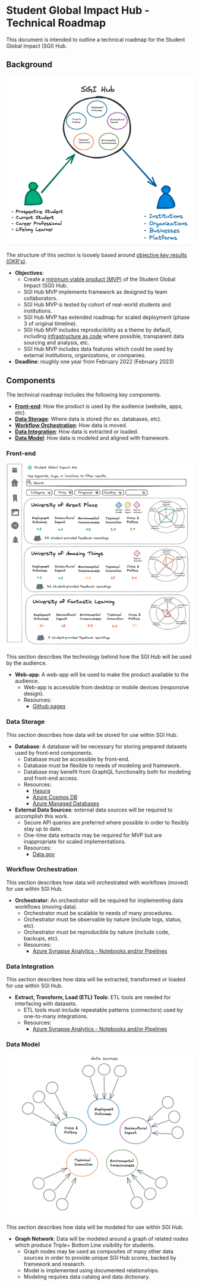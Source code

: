 # Student Global Impact Hub - Technical Roadmap

This document is intended to outline a technical roadmap for the Student Global Impact (SGI) Hub.

## Background

![SGI Hub MVP sketch](media/sgi_hub_mvp_sketch.png)

The structure of this section is loosely based around [objective key results (OKR's)](https://en.wikipedia.org/wiki/OKR).

- __Objectives__:
  - Create a [minimum viable product (MVP)](https://en.wikipedia.org/wiki/Minimum_viable_product) of the Student Global Impact (SGI) Hub.
  - SGI Hub MVP implements framework as designed by team collaborators.
  - SGI Hub MVP is tested by cohort of real-world students and institutions.
  - SGI Hub MVP has extended roadmap for scaled deployment (phase 3 of original timeline).
  - SGI Hub MVP includes reproducibility as a theme by default, including [infrastructure as code](https://en.wikipedia.org/wiki/Infrastructure_as_code) where possible, transparent data sourcing and analysis, etc.
  - SGI Hub MVP includes data features which could be used by external institutions, organizations, or companies.
- __Deadline__: roughly one year from February 2022 (February 2023)

## Components

The technical roadmap includes the following key components.

- [__Front-end__](#front-end): How the product is used by the audience (website, apps, etc).
- [__Data Storage__](#data-storage): Where data is stored (for ex. databases, etc).
- [__Workflow Orchestration__](#workflow-orchestration): How data is moved.
- [__Data Integration__](#data-integration): How data is extracted or loaded.
- [__Data Model__](#data-model): How data is modeled and aligned with framework.

### Front-end

![SGI Hub webapp sketch](media/sgi_hub_webapp_sketch.png)

This section describes the technology behind how the SGI Hub will be used by the audience.

- __Web-app__: A web-app will be used to make the product available to the audience.
  - Web-app is accessible from desktop or mobile devices (responsive design).
  - Resources:
    - [Github pages](https://pages.github.com/)

### Data Storage

This section describes how data will be stored for use within SGI Hub.

- __Database__: A database will be necessary for storing prepared datasets used by front-end components.
  - Database must be accessible by front-end.
  - Database must be flexible to needs of modeling and framework.
  - Database may benefit from GraphQL functionality both for modeling and front-end access.
  - Resources:
    - [Hasura](https://hasura.io/)
    - [Azure Cosmos DB](https://docs.microsoft.com/en-us/azure/cosmos-db/introduction)
    - [Azure Managed Databases](https://azure.microsoft.com/en-us/solutions/databases/#products)
- __External Data Sources__: external data sources will be required to accomplish this work.
  - Secure API queries are preferred where possible in order to flexibly stay up to date.
  - One-time data extracts may be required for MVP but are inappropriate for scaled implementations.
  - Resources:
    - [Data.gov](https://data.gov)

### Workflow Orchestration

This section describes how data will orchestrated with workflows (moved) for use within SGI Hub.

- __Orchestrator__: An orchestrator will be required for implementing data workflows (moving data).
  - Orchestrator must be scalable to needs of many procedures.
  - Orchestrator must be observable by nature (include logs, status, etc).
  - Orchestrator must be reproducible by nature (include code, backups, etc).
  - Resources:
    - [Azure Synapse Analytics - Notebooks and/or Pipelines](https://azure.microsoft.com/en-us/services/synapse-analytics/)

### Data Integration

This section describes how data will be extracted, transformed or loaded for use within SGI Hub.

- __Extract, Transform, Load (ETL) Tools__: ETL tools are needed for interfacing with datasets.
  - ETL tools must include repeatable patterns (connectors) used by one-to-many integrations.
  - Resources:
    - [Azure Synapse Analytics - Notebooks and/or Pipelines](https://azure.microsoft.com/en-us/services/synapse-analytics/)

### Data Model

![SGI Hub data model sketch](media/data_model_sketch.png)

This section describes how data will be modeled for use within SGI Hub.

- __Graph Network__: Data will be modeled around a graph of related nodes which produce Triple+ Bottom Line visibility for students.
  - Graph nodes may be used as composites of many other data sources in order to provide unique SGI Hub scores, backed by framework and research.
  - Model is implemented using documented relationships.
  - Modeling requires data catalog and data dictionary.
